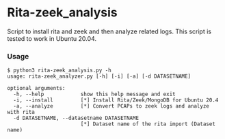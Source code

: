 # Rita-zeek_analysis
Script to install rita and zeek and then analyze related logs. This script is tested to work in Ubuntu 20.04.

### Usage
```
$ python3 rita-zeek_analysis.py -h
usage: rita-zeek_analyzer.py [-h] [-i] [-a] [-d DATASETNAME]

optional arguments:
  -h, --help            show this help message and exit
  -i, --install         [*] Install Rita/Zeek/MongoDB for Ubuntu 20.4
  -a, --analyze         [*] Convert PCAPs to zeek logs and analyze with rita
  -d DATASETNAME, --datasetname DATASETNAME
                        [*] Dataset name of the rita import (Dataset name)
```
